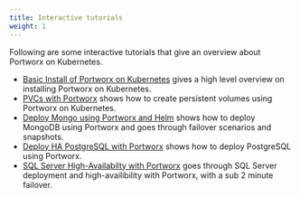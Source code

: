 ```yaml
---
title: Interactive tutorials
weight: 1
---
```


Following are some interactive tutorials that give an overview about Portworx on Kubernetes.

* [Basic Install of Portworx on Kubernetes](https://www.katacoda.com/portworx/scenarios/deploy-px-k8s) gives a high level overview on installing Portworx on Kubernetes.
* [PVCs with Portworx](https://www.katacoda.com/portworx/scenarios/px-k8s-vol-basic) shows how to create persistent volumes using Portworx on Kubernetes.
* [Deploy Mongo using Portworx and Helm](https://www.katacoda.com/portworx/scenarios/px-helm-mongo) shows how to deploy MongoDB using Portworx and goes through failover scenarios and snapshots.
* [Deploy HA PostgreSQL with Portworx](https://www.katacoda.com/portworx/scenarios/px-k8s-postgres-all-in-one) shows how to deploy PostgreSQL using Portworx.
* [SQL Server High-Availabilty with Portworx](https://www.katacoda.com/portworx/scenarios/px-k8s-sql-ha) goes through SQL Server deployment and high-availibility with Portworx, with a sub 2 minute failover.
